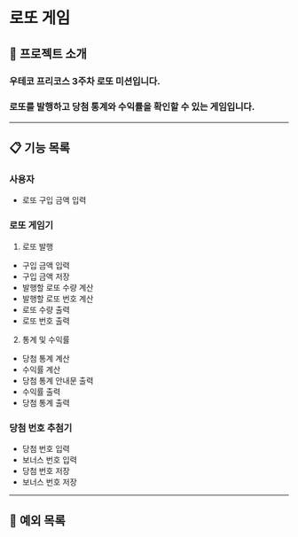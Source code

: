 # 로또 게임

## 🔖 프로젝트 소개

### 우테코 프리코스 3주차 로또 미션입니다.
### 로또를 발행하고 당첨 통계와 수익률을 확인할 수 있는 게임입니다.
---

## 📋 기능 목록

### 사용자
* 로또 구입 금액 입력

### 로또 게임기

1. 로또 발행

* 구입 금액 입력
* 구입 금액 저장
* 발행할 로또 수량 계산
* 발행할 로또 번호 계산
* 로또 수량 출력
* 로또 번호 출력

2. 통계 및 수익률 

* 당첨 통계 계산
* 수익률 계산
* 당첨 통계 안내문 출력
* 수익률 출력
* 당첨 통계 출력

### 당첨 번호 추첨기

* 당첨 번호 입력 
* 보너스 번호 입력 
* 당첨 번호 저장
* 보너스 번호 저장

---

## 📛 예외 목록


